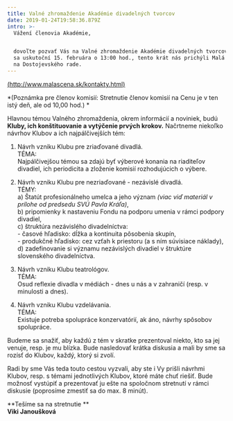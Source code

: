 ```yaml
---
title: Valné zhromaždenie Akadémie divadelných tvorcov
date: 2019-01-24T19:58:36.879Z
intro: >-
  Vážení členovia Akadémie, 


  dovoľte pozvať Vás na Valné zhromaždenie Akadémie divadelných tvorcov, ktoré
  sa uskutoční 15. februára o 13:00 hod., tento krát nás prichýli Malá scéna STU
  na Dostojevského rade.
---
```

[(http://www.malascena.sk/kontakty.html)](http://www.malascena.sk/kontakty.html)

*(Poznámka pre členov komisií: Stretnutie členov komisií na Cenu je v ten istý deň, ale od 10,00 hod.)*

Hlavnou témou Valného zhromaždenia, okrem informácií a noviniek, budú **Kluby, ich konštituovanie a vytýčenie prvých krokov.** Načrtneme niekoľko návrhov Klubov a ich najpálčivejších tém:

1. Návrh vzniku Klubu pre zriaďované divadlá.\
TÉMA:\
Najpálčivejšou témou sa zdajú byť výberové konania na riaditeľov divadiel, ich periodicita a zloženie komisií rozhodujúcich o výbere.

2. Návrh vzniku Klubu pre nezriaďované - nezávislé divadlá.\
TÉMY:\
a) Štatút profesionálneho umelca a jeho význam *(viac viď materiál v prílohe od predsedu SVÚ Pavla Kráľa)*,\
b) pripomienky k nastaveniu Fondu na podporu umenia v rámci podpory divadiel,\
c) štruktúra nezávislého divadelníctva:\
\- časové hľadisko: dĺžka a kontinuita pôsobenia skupín,\
\- produkčné hľadisko: cez vzťah k priestoru (a s ním súvisiace                                                                                                           náklady),\
d) zadefinovanie si významu nezávislých divadiel v štruktúre slovenského divadelníctva.

3. Návrh vzniku Klubu teatrológov.\
TÉMA:\
Osud reflexie divadla v médiách - dnes u nás a v zahraničí (resp. v minulosti a dnes).

4. Návrh vzniku Klubu vzdelávania.\
TÉMA:\
Existuje potreba spolupráce konzervatórií, ak áno, návrhy spôsobov spolupráce.

Budeme sa snažiť, aby každú z tém v skratke prezentoval niekto, kto sa jej venuje, resp. je mu blízka. Bude nasledovať krátka diskusia a mali by sme sa rozísť do Klubov, každý, ktorý si zvolí.

Radi by sme Vás teda touto cestou vyzvali, aby ste i Vy prišli návrhmi Klubov, resp. s témami jednotlivých Klubov, ktoré máte chuť riešiť. Bude možnosť vystúpiť a prezentovať ju ešte na spoločnom stretnutí v rámci diskusie (poprosíme zmestiť sa do max. 8 minút). 

**Tešíme sa na stretnutie**\
**Viki Janoušková**
